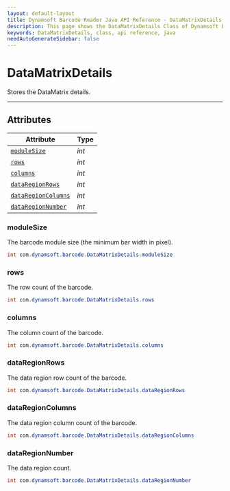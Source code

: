 ```yaml
---
layout: default-layout
title: Dynamsoft Barcode Reader Java API Reference - DataMatrixDetails Class
description: This page shows the DataMatrixDetails Class of Dynamsoft Barcode Reader for Java SDK API Reference.
keywords: DataMatrixDetails, class, api reference, java
needAutoGenerateSidebar: false
---
```



# DataMatrixDetails
Stores the DataMatrix details.

---

## Attributes
  
| Attribute | Type |
|---------- | ---- |
| [`moduleSize`](#modulesize) | *int* |
| [`rows`](#rows) | *int* | 
| [`columns`](#columns) | *int* |
| [`dataRegionRows`](#dataregionrows) | *int* | 
| [`dataRegionColumns`](#dataregioncolumns) | *int* |
| [`dataRegionNumber`](#dataregionnumber) | *int* |


### moduleSize
The barcode module size (the minimum bar width in pixel).
```java
int com.dynamsoft.barcode.DataMatrixDetails.moduleSize
```

### rows
The row count of the barcode.
```java
int com.dynamsoft.barcode.DataMatrixDetails.rows
```

### columns
The column count of the barcode.
```java
int com.dynamsoft.barcode.DataMatrixDetails.columns
```

### dataRegionRows 
The data region row count of the barcode.
```java
int com.dynamsoft.barcode.DataMatrixDetails.dataRegionRows
```

### dataRegionColumns
The data region column count of the barcode.
```java
int com.dynamsoft.barcode.DataMatrixDetails.dataRegionColumns
```

### dataRegionNumber
The data region count.
```java
int com.dynamsoft.barcode.DataMatrixDetails.dataRegionNumber
```
